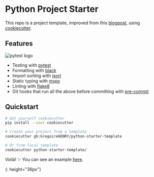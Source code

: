 # Python Project Starter

This repo is a project template, improved from this [blogpost](https://sourcery.ai/blog/python-best-practices/), using [cookiecutter](https://github.com/audreyr/cookiecutter).

## Features

![pytest logo]

- Testing with [pytest](https://docs.pytest.org/en/latest)
- Formatting with [black](https://github.com/psf/black)
- Import sorting with [isort](https://github.com/timothycrosley/isort)
- Static typing with [mypy](http://mypy-lang.org)
- Linting with [flake8](https://flake8.pycqa.org/en/latest)
- Git hooks that run all the above before committing with [pre-commit](https://pre-commit.com/)

## Quickstart

```bash
# Get yourself cookiecutter
pip install --user cookiecutter

# Create your project from a template 
cookiecutter gh:GregoireHENRY/python-starter-template

# Or from local template
cookiecutter python-starter-template/
```

Voilà! ✨
You can see an example [here](https://github.com/GregoireHENRY/test-python-starter).

[pytest logo]: https://docs.pytest.org/en/latest/_static/pytest_logo_curves.svg
{: height="36px"}
